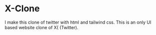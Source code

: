 # X-Clone
I make this clone of twitter with html and tailwind css. This is an only UI based website clone of X( (Twitter).
